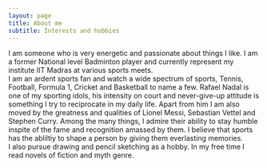 ```yaml
---
layout: page
title: About me
subtitle: Interests and hobbies
---
```


I am someone who is very energetic and passionate about things I like. I am a former National level Badminton player and currently represent my institute IIT Madras at various sports meets.  
I am an ardent sports fan and watch a wide spectrum of sports, Tennis, Football, Formula 1, Cricket and Basketball to name a few. Rafael Nadal is one of my sporting idols, his intensity on court and never-give-up attitude is something I try to reciprocate in my daily life. Apart from him I am also moved by the greatness and qualities of Lionel Messi, Sebastian Vettel and Stephen Curry. Among the many things, I admire their ability to stay humble inspite of the fame and recognition amassed by them. I believe that sports has the abliltiy to shape a person by giving them everlasting memories.  
I also pursue drawing and pencil sketching as a hobby. In my free time I read novels of fiction and myth genre.
